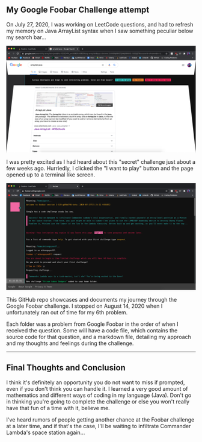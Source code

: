 
## My Google Foobar Challenge attempt

On July 27, 2020, I was working on LeetCode questions, and had to refresh my memory on Java ArrayList syntax when I saw something peculiar below my search bar...

![Alt text](https://github.com/mikedinhnguyen/google-foobar-challenge/blob/master/images/Screen%20Shot%202020-07-27%20at%209.55.56%20AM.png)

I was pretty excited as I had heard about this "secret" challenge just about a few weeks ago. Hurriedly, I clicked the "I want to play" button and the page opened up to a terminal like screen.

![Alt text](https://github.com/mikedinhnguyen/google-foobar-challenge/blob/master/images/Screen%20Shot%202020-07-27%20at%2010.01.22%20AM.png)

This GitHub repo showcases and documents my journey through the Google Foobar challenge. I stopped on August 14, 2020 when I unfortunately ran out of time for my 6th problem.  

Each folder was a problem from Google Foobar in the order of when I received the question. Some will have a code file, which contains the source code for that question, and a markdown file, detailing my approach and my thoughts and feelings during the challenge.  

---

## Final Thoughts and Conclusion  

I think it's definitely an opportunity you do not want to miss if prompted, even if you don't think you can handle it. I learned a very good amount of mathematics and different ways of coding in my language (Java). Don't go in thinking you're going to complete the challenge or else you won't really have that fun of a time with it, believe me.  

I've heard rumors of people getting another chance at the Foobar challenge at a later time, and if that's the case, I'll be waiting to infiltrate Commander Lambda's space station again...
